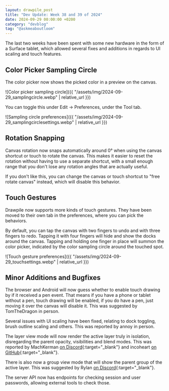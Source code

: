 ```yaml
---
layout: drawpile_post
title: "Dev Update: Week 38 and 39 of 2024"
date: 2024-09-29 00:00:00 +0200
category: "devblog"
tag: "@askmeaboutloom"
---
```


The last two weeks have been spent with some new hardware in the form of a Surface tablet, which allowed several fixes and additions in regards to UI scaling and touch features.

## Color Picker Sampling Circle

The color picker now shows the picked color in a preview on the canvas.

![Color picker sampling circle]({{ "/assets/img/2024-09-29_samplingcircle.webp" | relative_url }})

You can toggle this under Edit → Preferences, under the Tool tab.

![Sampling circle preferences]({{ "/assets/img/2024-09-29_samplingcirclesettings.webp" | relative_url }})

## Rotation Snapping

Canvas rotation now snaps automatically around 0° when using the canvas shortcut or touch to rotate the canvas. This makes it easier to reset the rotation without having to use a separate shortcut, with a small enough range that you don't lose any rotation angles that are actually useful.

If you don't like this, you can change the canvas or touch shortcut to "free rotate canvas" instead, which will disable this behavior.

## Touch Gestures

Drawpile now supports more kinds of touch gestures. They have been moved to their own tab in the preferences, where you can pick the behaviors.

By default, you can tap the canvas with two fingers to undo and with three fingers to redo. Tapping it with four fingers will hide and show the docks around the canvas. Tapping and holding one finger in place will summon the color picker, indicated by the color sampling circle around the touched spot.

![Touch gesture preferences]({{ "/assets/img/2024-09-29_touchsettings.webp" | relative_url }})

## Minor Additions and Bugfixes

The browser and Android will now guess whether to enable touch drawing by if it received a pen event. That means if you have a phone or tablet without a pen, touch drawing will be enabled, if you do have a pen, just moving it over the canvas will disable it. This was suggested by TomTheDragon in person.

Several issues with UI scaling have been fixed, relating to dock toggling, brush outline scaling and others. This was reported by annoy in person.

The layer view mode will now render the active layer truly in isolation, disregarding the parent opacity, visibilities and blend modes. This was reported by MachKerman [on Discord](https://drawpile.net/discord/){:target="_blank"} and incoheart [on GitHub](https://github.com/drawpile/Drawpile/issues/1371){:target="_blank"}.

There is also now a group view mode that will show the parent group of the active layer. This was suggested by Rylan [on Discord](https://drawpile.net/discord/){:target="_blank"}.

The server API now has endpoints for checking session and user passwords, allowing external tools to check those.
